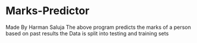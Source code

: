 # Marks-Predictor
Made By Harman Saluja
The above program predicts the marks of a person based on past results
the Data is split into testing and training sets
